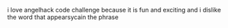 i love angelhack code challenge because it is fun and exciting and i dislike the word   that appearsycain the phrase